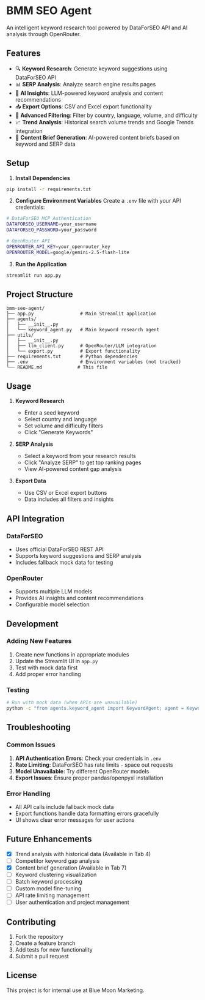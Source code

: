 # BMM SEO Agent

An intelligent keyword research tool powered by DataForSEO API and AI analysis through OpenRouter.

## Features

- 🔍 **Keyword Research**: Generate keyword suggestions using DataForSEO API
- 📊 **SERP Analysis**: Analyze search engine results pages
- 🤖 **AI Insights**: LLM-powered keyword analysis and content recommendations
- 📥 **Export Options**: CSV and Excel export functionality
- 🎯 **Advanced Filtering**: Filter by country, language, volume, and difficulty
- 📈 **Trend Analysis**: Historical search volume trends and Google Trends integration
- 📝 **Content Brief Generation**: AI-powered content briefs based on keyword and SERP data

## Setup

1. **Install Dependencies**
```bash
pip install -r requirements.txt
```

2. **Configure Environment Variables**
Create a `.env` file with your API credentials:
```bash
# DataForSEO MCP Authentication
DATAFORSEO_USERNAME=your_username
DATAFORSEO_PASSWORD=your_password

# OpenRouter API
OPENROUTER_API_KEY=your_openrouter_key
OPENROUTER_MODEL=google/gemini-2.5-flash-lite
```

3. **Run the Application**
```bash
streamlit run app.py
```

## Project Structure

```
bmm-seo-agent/
├── app.py                 # Main Streamlit application
├── agents/
│   ├── __init__.py
│   └── keyword_agent.py   # Main keyword research agent
├── utils/
│   ├── __init__.py
│   ├── llm_client.py      # OpenRouter/LLM integration
│   └── export.py          # Export functionality
├── requirements.txt       # Python dependencies
├── .env                   # Environment variables (not tracked)
└── README.md             # This file
```

## Usage

1. **Keyword Research**
   - Enter a seed keyword
   - Select country and language
   - Set volume and difficulty filters
   - Click "Generate Keywords"

2. **SERP Analysis**
   - Select a keyword from your research results
   - Click "Analyze SERP" to get top ranking pages
   - View AI-powered content gap analysis

3. **Export Data**
   - Use CSV or Excel export buttons
   - Data includes all filters and insights

## API Integration

### DataForSEO
- Uses official DataForSEO REST API
- Supports keyword suggestions and SERP analysis
- Includes fallback mock data for testing

### OpenRouter
- Supports multiple LLM models
- Provides AI insights and content recommendations
- Configurable model selection

## Development

### Adding New Features
1. Create new functions in appropriate modules
2. Update the Streamlit UI in `app.py`
3. Test with mock data first
4. Add proper error handling

### Testing
```bash
# Run with mock data (when APIs are unavailable)
python -c "from agents.keyword_agent import KeywordAgent; agent = KeywordAgent(); print(agent._generate_mock_keywords('seo tools', 100, 70))"
```

## Troubleshooting

### Common Issues
1. **API Authentication Errors**: Check your credentials in `.env`
2. **Rate Limiting**: DataForSEO has rate limits - space out requests
3. **Model Unavailable**: Try different OpenRouter models
4. **Export Issues**: Ensure proper pandas/openpyxl installation

### Error Handling
- All API calls include fallback mock data
- Export functions handle data formatting errors gracefully
- UI shows clear error messages for user actions

## Future Enhancements

- [x] Trend analysis with historical data (Available in Tab 4)
- [ ] Competitor keyword gap analysis
- [x] Content brief generation (Available in Tab 7)
- [ ] Keyword clustering visualization
- [ ] Batch keyword processing
- [ ] Custom model fine-tuning
- [ ] API rate limiting management
- [ ] User authentication and project management

## Contributing

1. Fork the repository
2. Create a feature branch
3. Add tests for new functionality
4. Submit a pull request

## License

This project is for internal use at Blue Moon Marketing.